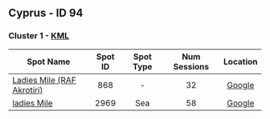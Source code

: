 ## Cyprus - ID 94

### Cluster 1 - [KML](94/1.kml)

| Spot Name | Spot ID | Spot Type | Num Sessions | Location |
| --------- | :-----: | :-------: | :----------: | :------: |
| [Ladies Mile (RAF Akrotiri)](https://www.gps-speedsurfing.com/mygps.aspx?mnu=spotsearch&val=868.md) | 868 | - | 32| [Google](https://www.google.com/maps/search/?api=1&query=34.60539085,33.00707615)
| [ladies Mile](https://www.gps-speedsurfing.com/mygps.aspx?mnu=spotsearch&val=2969.md) | 2969 | Sea | 58| [Google](https://www.google.com/maps/search/?api=1&query=34.6076622,33.00734005)

